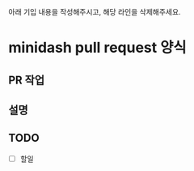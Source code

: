 아래 기입 내용을 작성해주시고, 해당 라인을 삭제해주세요.

# minidash pull request 양식

## PR 작업

<!-- 작업 주제 or 제목을 적어주세요 -->

## 설명

<!-- 설명을 적어주세요 -->

## TODO

- [ ] 할일
